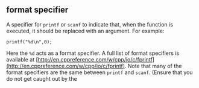 ## format specifier
A specifier for `printf` or `scanf` to indicate that, when the function is executed, it should be replaced with an argument. For example:
```
printf("%d\n",0);
```
Here the `%d` acts as a format specifier. A full list of format specifiers is available at [http://en.cppreference.com/w/cpp/io/c/fprintf](http://en.cppreference.com/w/cpp/io/c/fprintf). Note that many of the format specifiers are the same between `printf` and `scanf`. (Ensure that you do not get caught out by the